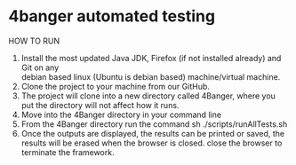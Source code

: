 # 4banger automated testing

HOW TO RUN
1. Install  the most updated Java JDK, Firefox (if not installed already) and  Git  on  any  
    debian  based  linux  (Ubuntu is debian based)  machine/virtual machine.
2. Clone   the   project   to   your   machine   from   our   GitHub.
3. The project will clone into a new directory called 4Banger, where you put the directory will not affect how it runs.
4. Move into the 4Banger directory in your command line
5. From   the   4Banger   directory   run   the   command
    sh   ./scripts/runAllTests.sh
6. Once   the   outputs   are   displayed, the results can be printed or saved, the results will be erased when
    the browser is closed. close   the   browser   to   terminate   the   framework.
